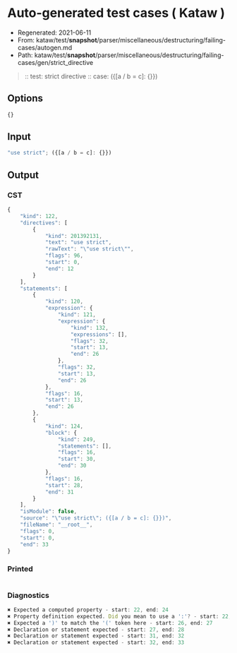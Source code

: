 # Auto-generated test cases ( Kataw )
- Regenerated: 2021-06-11
- From: kataw/test/__snapshot__/parser/miscellaneous/destructuring/failing-cases/autogen.md
- Path: kataw/test/__snapshot__/parser/miscellaneous/destructuring/failing-cases/gen/strict_directive
> :: test: strict directive
> :: case: ({[a / b = c]: {}})
## Options

`````js
{}
`````
## Input

`````js
"use strict"; ({[a / b = c]: {}})
`````
## Output

### CST

```javascript
{
    "kind": 122,
    "directives": [
        {
            "kind": 201392131,
            "text": "use strict",
            "rawText": "\"use strict\"",
            "flags": 96,
            "start": 0,
            "end": 12
        }
    ],
    "statements": [
        {
            "kind": 120,
            "expression": {
                "kind": 121,
                "expression": {
                    "kind": 132,
                    "expressions": [],
                    "flags": 32,
                    "start": 13,
                    "end": 26
                },
                "flags": 32,
                "start": 13,
                "end": 26
            },
            "flags": 16,
            "start": 13,
            "end": 26
        },
        {
            "kind": 124,
            "block": {
                "kind": 249,
                "statements": [],
                "flags": 16,
                "start": 30,
                "end": 30
            },
            "flags": 16,
            "start": 28,
            "end": 31
        }
    ],
    "isModule": false,
    "source": "\"use strict\"; ({[a / b = c]: {}})",
    "fileName": "__root__",
    "flags": 0,
    "start": 0,
    "end": 33
}
```

### Printed

```javascript

```

### Diagnostics

```javascript
✖ Expected a computed property - start: 22, end: 24
✖ Property definition expected. Did you mean to use a ':'? - start: 22, end: 24
✖ Expected a ')' to match the '(' token here - start: 26, end: 27
✖ Declaration or statement expected - start: 27, end: 28
✖ Declaration or statement expected - start: 31, end: 32
✖ Declaration or statement expected - start: 32, end: 33

```

